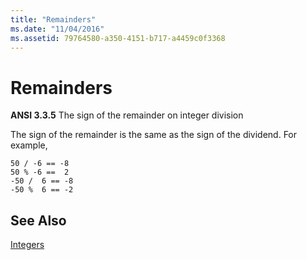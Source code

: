 ```yaml
---
title: "Remainders"
ms.date: "11/04/2016"
ms.assetid: 79764580-a350-4151-b717-a4459c0f3368
---
```

# Remainders

**ANSI 3.3.5** The sign of the remainder on integer division

The sign of the remainder is the same as the sign of the dividend. For example,

```
50 / -6 == -8
50 % -6 ==  2
-50 /  6 == -8
-50 %  6 == -2
```

## See Also

[Integers](../c-language/integers.md)